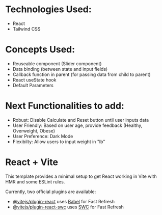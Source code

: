 # Technologies Used:
- React
- Tailwind CSS

# Concepts Used:
- Reuseable component (Slider component)
- Data binding (between state and input fields)
- Callback function in parent (for passing data from child to parent)
- React useState hook
- Default Parameters

# Next Functionalities to add:
- Robust: Disable Calculate and Reset button until user inputs data
- User Friendly: Based on user age, provide feedback (Healthy, Overweight, Obese)
- User Preference: Dark Mode
- Flexibilty: Allow users to input weight in "lb"

# React + Vite

This template provides a minimal setup to get React working in Vite with HMR and some ESLint rules.

Currently, two official plugins are available:

- [@vitejs/plugin-react](https://github.com/vitejs/vite-plugin-react/blob/main/packages/plugin-react/README.md) uses [Babel](https://babeljs.io/) for Fast Refresh
- [@vitejs/plugin-react-swc](https://github.com/vitejs/vite-plugin-react-swc) uses [SWC](https://swc.rs/) for Fast Refresh

